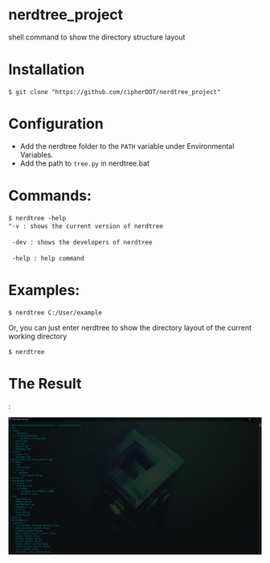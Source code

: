 # nerdtree_project
shell command to show the directory structure layout

<h1>Installation</h1>

```
$ git clone "https://github.com/cipherDOT/nerdtree_project"
```

<h1>Configuration</h1>

- Add the nerdtree folder to the ```PATH``` variable under Environmental Variables.
- Add the path to ```tree.py``` in nerdtree.bat

<h1>Commands:</h1>

```
$ nerdtree -help 
"-v : shows the current version of nerdtree

 -dev : shows the developers of nerdtree
 
 -help : help command
```

<h1>Examples:</h1>

```
$ nerdtree C:/User/example
```

Or, you can just enter nerdtree to show the directory layout of the current working directory

```
$ nerdtree
```

<h1>The Result</h1>:

![](images/nerdtree%20demo.png)
